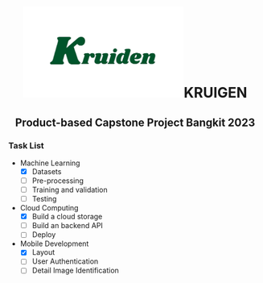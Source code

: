 <h1 align="center"><img src="img/kruiden.png" alt="skinnea logo" height="180" />KRUIGEN</h1>
<h2 align="center">Product-based Capstone Project Bangkit 2023</h2>

### Task List
- Machine Learning
  - [x] Datasets
  - [ ] Pre-processing
  - [ ] Training and validation
  - [ ] Testing

- Cloud Computing
  - [x] Build a cloud storage
  - [ ] Build an backend API
  - [ ] Deploy

- Mobile Development
  - [x] Layout
  - [ ] User Authentication
  - [ ] Detail Image Identification
